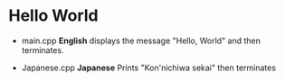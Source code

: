 # Hello World

* main.cpp <b>English</b> displays the message "Hello, World" and then terminates.

* Japanese.cpp <b>Japanese</b> Prints "Kon'nichiwa sekai" then terminates
